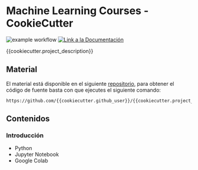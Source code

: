 # Machine Learning Courses - CookieCutter

![example workflow](https://github.com/{{cookiecutter.github_user}}/{{cookiecutter.project_name}}/actions/workflows/documentation.yml/badge.svg)
<a href="https://{{cookiecutter.github_user}}.github.io/{{cookiecutter.project_name}}/"><img alt="Link a la Documentación" src="https://img.shields.io/badge/docs-link-brightgreen"></a>

{{cookiecutter.project_description}}


## Material

El material está disponible en el siguiente [repositorio](https://github.com/{{cookiecutter.github_user}}/{{cookiecutter.project_name}}), para obtener el código de fuente basta con que ejecutes el siguiente comando:

```
https://github.com/{{cookiecutter.github_user}}/{{cookiecutter.project_name}}
```

## Contenidos

### Introducción
* Python
* Jupyter Notebook
* Google Colab